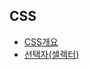 ## CSS
- [CSS개요](./CSS%EA%B0%9C%EC%9A%94.md)
- [선택자(셀렉터)](./%EC%84%A0%ED%83%9D%EC%9E%90(%EC%85%80%EB%A0%89%ED%84%B0).md)
